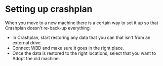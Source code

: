 Setting up crashplan
====================

When you move to a new machine there is a certain way to set it up so that Crashplan doesn't re-back-up everything.

* In Crashplan, start restoring any data that you can that isn't from an external drive.
* Connect WBD and make sure it goes in the right place.
* Once the data is restored to the right locations, select that you want to Adopt the old machine.
